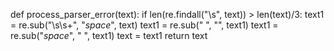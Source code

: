 def process_parser_error(text):
    if len(re.findall("\s", text)) > len(text)/3:
        text1 = re.sub("\s\s+", "_space_", text)
        text1 = re.sub(" ", "", text1)
        text1 = re.sub("_space_", " ", text1)
        text = text1
    return text
